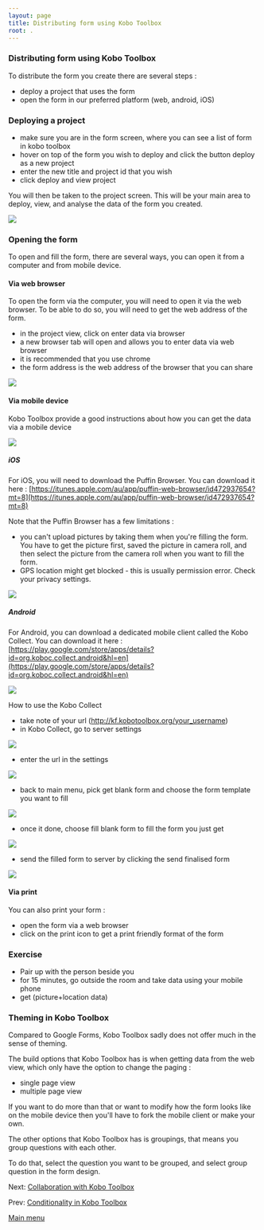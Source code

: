 ```yaml
---
layout: page
title: Distributing form using Kobo Toolbox
root: .
---
```


### Distributing form using Kobo Toolbox

To distribute the form you create there are several steps :

- deploy a project that uses the form
- open the form in our preferred platform (web, android, iOS)

### Deploying a project

- make sure you are in the form screen, where you can see a list of form in kobo toolbox
- hover on top of the form you wish to deploy and click the button deploy as a new project
- enter the new title and project id that you wish
- click deploy and view project

You will then be taken to the project screen. This will be your main area to deploy, view, and analyse the data of the form you created.

![](img/kobo-toolbox-03-01.png)

### Opening the form

To open and fill the form, there are several ways, you can open it from a computer and from mobile device.

#### Via web browser

To open the form via the computer, you will need to open it via the web browser. To be able to do so, you will need to get the web address of the form.

- in the project view, click on enter data via browser
- a new browser tab will open and allows you to enter data via web browser
- it is recommended that you use chrome
- the form address is the web address of the browser that you can share

![](img/kobo-toolbox-03-02.png)

#### Via mobile device

Kobo Toolbox provide a good instructions about how you can get the data via a mobile device

![](img/kobo-toolbox-03-05.png)

##### iOS

For iOS, you will need to download the Puffin Browser.
You can download it here : [https://itunes.apple.com/au/app/puffin-web-browser/id472937654?mt=8](https://itunes.apple.com/au/app/puffin-web-browser/id472937654?mt=8)

Note that the Puffin Browser has a few limitations :
- you can't upload pictures by taking them when you're filling the form. You have to get the picture first, saved the picture in camera roll, and then select the picture from the camera roll when you want to fill the form.
- GPS location might get blocked - this is usually permission error. Check your privacy settings.

![](img/kobo-toolbox-03-03.png)

##### Android

For Android, you can download a dedicated mobile client called the Kobo Collect.
You can download it here : [https://play.google.com/store/apps/details?id=org.koboc.collect.android&hl=en](https://play.google.com/store/apps/details?id=org.koboc.collect.android&hl=en)

![](img/kobo-toolbox-03-04.png)

How to use the Kobo Collect

- take note of your url (http://kf.kobotoolbox.org/your_username)
- in Kobo Collect, go to server settings

![](img/kobo-toolbox-03-06.png)

- enter the url in the settings

![](img/kobo-toolbox-03-07.png)

- back to main menu, pick get blank form and choose the form template you want to fill

![](img/kobo-toolbox-03-08.png)

- once it done, choose fill blank form to fill the form you just get

![](img/kobo-toolbox-03-09.png)

- send the filled form to server by clicking the send finalised form 

![](img/kobo-toolbox-03-10.png)

#### Via print

You can also print your form :

- open the form via a web browser
- click on the print icon to get a print friendly format of the form

### Exercise

- Pair up with the person beside you
- for 15 minutes, go outside the room and take data using your mobile phone
- get (picture+location data)


### Theming in Kobo Toolbox

Compared to Google Forms, Kobo Toolbox sadly does not offer much in the sense of theming. 

The build options that Kobo Toolbox has is when getting data from the web view, which only have the option to change the paging :

- single page view
- multiple page view

If you want to do more than that or want to modify how the form looks like on the mobile device then you'll have to fork the mobile client or make your own.

The other options that Kobo Toolbox has is groupings, that means you group questions with each other. 

To do that, select the question you want to be grouped, and select group question in the form design.

Next: [Collaboration with Kobo Toolbox](kobo-toolbox-06-collaboration.html)

Prev: [Conditionality in Kobo Toolbox](kobo-toolbox-04-conditionality.html)


[Main menu](index.html)

